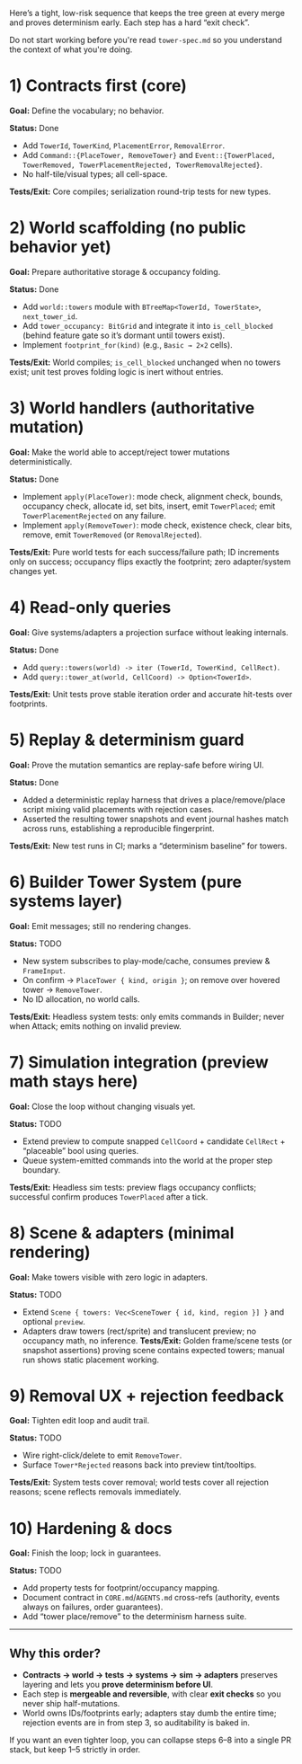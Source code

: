 Here’s a tight, low-risk sequence that keeps the tree green at every merge and proves determinism early. Each step has a hard “exit check”. 

Do not start working before you're read `tower-spec.md` so you understand the context of what you're doing.

# 1) Contracts first (core)

**Goal:** Define the vocabulary; no behavior.

**Status:** Done

* Add `TowerId`, `TowerKind`, `PlacementError`, `RemovalError`.
* Add `Command::{PlaceTower, RemoveTower}` and `Event::{TowerPlaced, TowerRemoved, TowerPlacementRejected, TowerRemovalRejected}`.
* No half-tile/visual types; all cell-space.

**Tests/Exit:** Core compiles; serialization round-trip tests for new types.

# 2) World scaffolding (no public behavior yet)

**Goal:** Prepare authoritative storage & occupancy folding.

**Status:** Done

* Add `world::towers` module with `BTreeMap<TowerId, TowerState>`, `next_tower_id`.
* Add `tower_occupancy: BitGrid` and integrate it into `is_cell_blocked` (behind feature gate so it’s dormant until towers exist).
* Implement `footprint_for(kind)` (e.g., `Basic → 2×2` cells).

**Tests/Exit:** World compiles; `is_cell_blocked` unchanged when no towers exist; unit test proves folding logic is inert without entries.

# 3) World handlers (authoritative mutation)

**Goal:** Make the world able to accept/reject tower mutations deterministically.

**Status:** Done

* Implement `apply(PlaceTower)`: mode check, alignment check, bounds, occupancy check, allocate id, set bits, insert, emit `TowerPlaced`; emit `TowerPlacementRejected` on any failure.
* Implement `apply(RemoveTower)`: mode check, existence check, clear bits, remove, emit `TowerRemoved` (or `RemovalRejected`).

**Tests/Exit:** Pure world tests for each success/failure path; ID increments only on success; occupancy flips exactly the footprint; zero adapter/system changes yet.

# 4) Read-only queries

**Goal:** Give systems/adapters a projection surface without leaking internals.

**Status:** Done

* Add `query::towers(world) -> iter (TowerId, TowerKind, CellRect)`.
* Add `query::tower_at(world, CellCoord) -> Option<TowerId>`.

**Tests/Exit:** Unit tests prove stable iteration order and accurate hit-tests over footprints.

# 5) Replay & determinism guard

**Goal:** Prove the mutation semantics are replay-safe before wiring UI.

**Status:** Done

* Added a deterministic replay harness that drives a place/remove/place script mixing valid placements with rejection cases.
* Asserted the resulting tower snapshots and event journal hashes match across runs, establishing a reproducible fingerprint.

**Tests/Exit:** New test runs in CI; marks a “determinism baseline” for towers.

# 6) Builder Tower System (pure systems layer)

**Goal:** Emit messages; still no rendering changes.

**Status:** TODO

* New system subscribes to play-mode/cache, consumes preview & `FrameInput`.
* On confirm → `PlaceTower { kind, origin }`; on remove over hovered tower → `RemoveTower`.
* No ID allocation, no world calls.

**Tests/Exit:** Headless system tests: only emits commands in Builder; never when Attack; emits nothing on invalid preview.

# 7) Simulation integration (preview math stays here)

**Goal:** Close the loop without changing visuals yet.

**Status:** TODO

* Extend preview to compute snapped `CellCoord` + candidate `CellRect` + “placeable” bool using queries.
* Queue system-emitted commands into the world at the proper step boundary.

**Tests/Exit:** Headless sim tests: preview flags occupancy conflicts; successful confirm produces `TowerPlaced` after a tick.

# 8) Scene & adapters (minimal rendering)

**Goal:** Make towers visible with zero logic in adapters.

**Status:** TODO

* Extend `Scene { towers: Vec<SceneTower { id, kind, region }] }` and optional `preview`.
* Adapters draw towers (rect/sprite) and translucent preview; no occupancy math, no inference.
  **Tests/Exit:** Golden frame/scene tests (or snapshot assertions) proving scene contains expected towers; manual run shows static placement working.

# 9) Removal UX + rejection feedback

**Goal:** Tighten edit loop and audit trail.

**Status:** TODO

* Wire right-click/delete to emit `RemoveTower`.
* Surface `Tower*Rejected` reasons back into preview tint/tooltips.

**Tests/Exit:** System tests cover removal; world tests cover all rejection reasons; scene reflects removals immediately.

# 10) Hardening & docs

**Goal:** Finish the loop; lock in guarantees.

**Status:** TODO

* Add property tests for footprint/occupancy mapping.
* Document contract in `CORE.md`/`AGENTS.md` cross-refs (authority, events always on failures, order guarantees).
* Add “tower place/remove” to the determinism harness suite.

---

## Why this order?

* **Contracts → world → tests → systems → sim → adapters** preserves layering and lets you **prove determinism before UI**.
* Each step is **mergeable and reversible**, with clear **exit checks** so you never ship half-mutations.
* World owns IDs/footprints early; adapters stay dumb the entire time; rejection events are in from step 3, so auditability is baked in.

If you want an even tighter loop, you can collapse steps 6–8 into a single PR stack, but keep 1–5 strictly in order.
